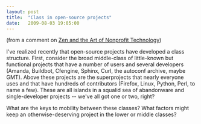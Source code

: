 ```yaml
---
layout: post
title:  "Class in open-source projects"
date:   2009-08-03 19:05:00
---
```



(from a comment on [Zen and the Art of Nonprofit Technology](http://www.zenofnptech.org/2009/08/diversity-and-open-source.html))

I've
realized recently that open-source projects have developed a class
structure.  First, consider the broad middle-class of little-known but
functional projects that have a number of users and several developers
(Amanda, Buildbot, Cfengine, Sphinx, Curl, the autoconf archive, maybe
GMT).  Above these projects are the superprojects that nearly everyone
uses and that have hundreds of contributors (Firefox, Linux, Python,
Perl, to name a few).  These are all islands in a squalid sea of
abandonware and single-developer projects -- we've all got one or two,
right?

What
are the keys to mobility between these classes?  What factors might keep
 an otherwise-deserving project in the lower or middle classes?

